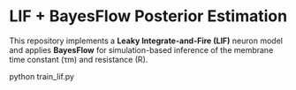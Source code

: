 # LIF + BayesFlow Posterior Estimation

This repository implements a **Leaky Integrate-and-Fire (LIF)** neuron model and applies **BayesFlow** for simulation-based inference of the membrane time constant (τm) and resistance (R).


python train_lif.py
